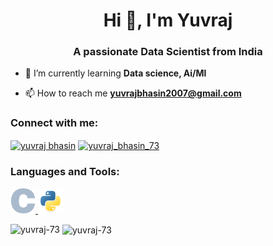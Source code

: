 <h1 align="center">Hi 👋, I'm Yuvraj</h1>
<h3 align="center">A passionate Data Scientist from India</h3>

- 🌱 I’m currently learning **Data science, Ai/Ml**

- 📫 How to reach me **yuvrajbhasin2007@gmail.com**

<h3 align="left">Connect with me:</h3>
<p align="left">
<a href="https://linkedin.com/in/yuvraj bhasin" target="blank"><img align="center" src="https://raw.githubusercontent.com/rahuldkjain/github-profile-readme-generator/master/src/images/icons/Social/linked-in-alt.svg" alt="yuvraj bhasin" height="30" width="40" /></a>
<a href="https://instagram.com/yuvraj_bhasin_73" target="blank"><img align="center" src="https://raw.githubusercontent.com/rahuldkjain/github-profile-readme-generator/master/src/images/icons/Social/instagram.svg" alt="yuvraj_bhasin_73" height="30" width="40" /></a>
</p>

<h3 align="left">Languages and Tools:</h3>
<p align="left"> <a href="https://www.cprogramming.com/" target="_blank" rel="noreferrer"> <img src="https://raw.githubusercontent.com/devicons/devicon/master/icons/c/c-original.svg" alt="c" width="40" height="40"/> </a> <a href="https://www.python.org" target="_blank" rel="noreferrer"> <img src="https://raw.githubusercontent.com/devicons/devicon/master/icons/python/python-original.svg" alt="python" width="40" height="40"/> </a> </p>

<p><img align="left" src="https://github-readme-stats.vercel.app/api/top-langs?username=yuvraj-73&show_icons=true&locale=en&layout=compact" alt="yuvraj-73" /></p>

<p>&nbsp;<img align="center" src="https://github-readme-stats.vercel.app/api?username=yuvraj-73&show_icons=true&locale=en" alt="yuvraj-73" /></p>
